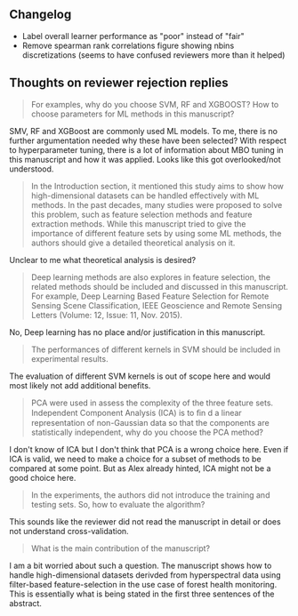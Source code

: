 ## Changelog

- Label overall learner performance as "poor" instead of "fair"
- Remove spearman rank correlations figure showing nbins discretizations (seems to have confused reviewers more than it helped)


## Thoughts on reviewer rejection replies

> For examples, why do you choose SVM, RF and XGBOOST? How to choose parameters for ML methods in this manuscript?

SMV, RF and XGBoost are commonly used ML models.
To me, there is no further argumentation needed why these have been selected?
With respect to hyperparameter tuning, there is a lot of information about MBO tuning in this manuscript and how it was applied. Looks like this got overlooked/not understood.

> In the Introduction section, it mentioned this study aims to show how high-dimensional datasets can be handled effectively with ML methods. In the past decades, many studies were proposed to solve this problem, such as feature selection methods and feature extraction methods. While this manuscript tried to give the importance of different feature sets by using some ML methods, the authors should give a detailed theoretical analysis on it.

Unclear to me what theoretical analysis is desired?

> Deep learning methods are also explores in feature selection, the related methods should be included and discussed in this manuscript. For example, Deep Learning Based Feature Selection for Remote Sensing Scene Classification, IEEE Geoscience and Remote Sensing Letters (Volume: 12, Issue: 11, Nov. 2015).

No, Deep learning has no place and/or justification in this manuscript.

> The performances of different kernels in SVM should be included in experimental results.

The evaluation of different SVM kernels is out of scope here and would most likely not add additional benefits.

> PCA were used in assess the complexity of the three feature sets. Independent Component Analysis (ICA) is to ﬁn d a linear representation of non-Gaussian data so that the components are statistically independent, why do you choose the PCA method?

I don't know of ICA but I don't think that PCA is a wrong choice here. Even if ICA is valid, we need to make a choice for a subset of methods to be compared at some point. But as Alex already hinted, ICA might not be a good choice here.

> In the experiments, the authors did not introduce the training and testing sets. So, how to evaluate the algorithm?

This sounds like the reviewer did not read the manuscript in detail or does not understand cross-validation.

> What is the main contribution of the manuscript?

I am a bit worried about such a question.
The manuscript shows how to handle high-dimensional datasets derivded from hyperspectral data using filter-based feature-selection in the use case of forest health monitoring.
This is essentially what is being stated in the first three sentences of the abstract.
